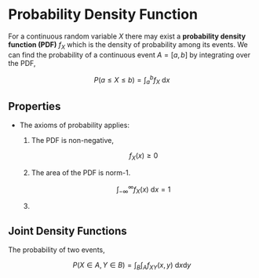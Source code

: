 #  Probability Density Function

For a continuous random variable $X$ there may exist a **probability density function (PDF)** $f_X$ which is the density of probability among its events. We can find the probability of a continuous event $A = [a,b]$ by integrating over the PDF,

$$ P(a \le X \le b) = \int_a^b f_X ~\mathrm dx $$


## Properties

* The axioms of probability applies:
    1. The PDF is non-negative,

        $$ f_X(x) \ge 0 $$

    2. The area of the PDF is norm-1.

        $$ \int_{-\infty}^\infty f_X(x)~\mathrm dx = 1 $$

    3.


## Joint Density Functions

The probability of two events,

$$ P(X \in A, Y \in B) = \int_B\int_A f_{XY}(x,y)~\mathrm dx \mathrm dy $$
